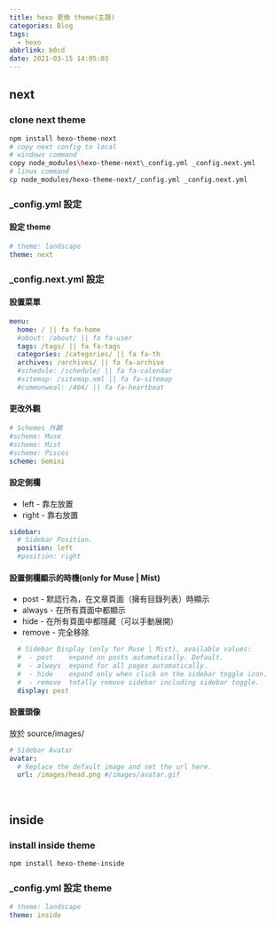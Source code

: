 ```yaml
---
title: hexo 更換 theme(主題)
categories: Blog
tags:
  - hexo
abbrlink: b0cd
date: 2021-03-15 14:05:03
---
```


## next 

### clone next theme
``` bash
npm install hexo-theme-next
# copy next config to local
# windows command
copy node_modules\hexo-theme-next\_config.yml _config.next.yml
# linux command
cp node_modules/hexo-theme-next/_config.yml _config.next.yml
```
### _config.yml 設定

#### 設定 theme
``` yaml
# theme: landscape
theme: next
```
<!--more-->

### _config.next.yml 設定

#### 設置菜單
``` yaml
menu:
  home: / || fa fa-home
  #about: /about/ || fa fa-user
  tags: /tags/ || fa fa-tags
  categories: /categories/ || fa fa-th
  archives: /archives/ || fa fa-archive
  #schedule: /schedule/ || fa fa-calendar
  #sitemap: /sitemap.xml || fa fa-sitemap
  #commonweal: /404/ || fa fa-heartbeat
```

####  更改外觀
``` yaml
# Schemes 外觀
#scheme: Muse
#scheme: Mist
#scheme: Pisces
scheme: Gemini
```

#### 設定側欄

+ left - 靠左放置
+ right - 靠右放置

``` yaml
sidebar:
  # Sidebar Position.
  position: left
  #position: right
```

#### 設置側欄顯示的時機(only for Muse | Mist)
+ post - 默認行為，在文章頁面（擁有目錄列表）時顯示
+ always - 在所有頁面中都顯示
+ hide - 在所有頁面中都隱藏（可以手動展開）
+ remove - 完全移除

``` yaml
  # Sidebar Display (only for Muse | Mist), available values:
  #  - post    expand on posts automatically. Default.
  #  - always  expand for all pages automatically.
  #  - hide    expand only when click on the sidebar toggle icon.
  #  - remove  totally remove sidebar including sidebar toggle.
  display: post
```

#### 設置頭像
放於 source/images/
``` yaml
# Sidebar Avatar
avatar:
  # Replace the default image and set the url here.
  url: /images/head.png #/images/avatar.gif
```

<br>

## inside

### install inside theme
``` bash
npm install hexo-theme-inside
```

### _config.yml 設定 theme
``` yaml
# theme: landscape
theme: inside
```